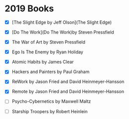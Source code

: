 # 2019 Books

- [X] [The Slight Edge by Jeff Olson](The Slight Edge)
- [X] [Do The Work](Do The Work)by Steven Pressfield
- [X] The War of Art by Steven Pressfield
- [X] Ego Is The Enemy by Ryan Holiday
- [X] Atomic Habits by James Clear
- [X] Hackers and Painters by Paul Graham
- [X] ReWork by Jason Fried and David Heinmeyer-Hansson
- [X] Remote by Jason Fried and David Heinmeyer-Hansson
- [ ] Psycho-Cybernetics by Maxwell Maltz
- [ ] Starship Troopers by Robert Heinlein


